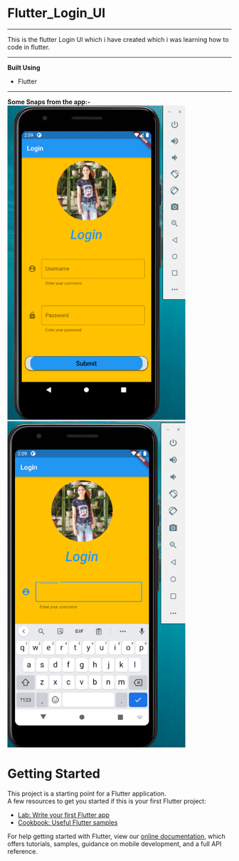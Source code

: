 # Flutter_Login_UI
<hr/>
This is the flutter Login UI which i have created which i was learning how to code in flutter.
<hr/>
<b>Built Using</b>
<ul><li>Flutter</li></ul>
<hr/>
<b>Some Snaps from the app:-</b><br/>
 <img src="./images/Screenshot (61).png" width="400" >
 <br/>
 <img src="./images/Screenshot (62).png" width="400" >

# Getting Started
This project is a starting point for a Flutter application.
<br/>
A few resources to get you started if this is your first Flutter project:
<ul>
 <li>
  <a href="https://flutter.dev/docs/get-started/codelab">Lab: Write your first Flutter app</a>
 </li>
 <li>
  <a href="https://flutter.dev/docs/cookbook">Cookbook: Useful Flutter samples</a>
 </li>
 </ul>
For help getting started with Flutter, view our <a href="https://flutter.dev/docs">online documentation</a>, which offers tutorials, samples, guidance on mobile development, and a full API reference.
